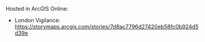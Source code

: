 Hosted in ArcGIS Online:

- London Vigilance: https://storymaps.arcgis.com/stories/7d8ac7796d27420eb58fc0b924d5d39e